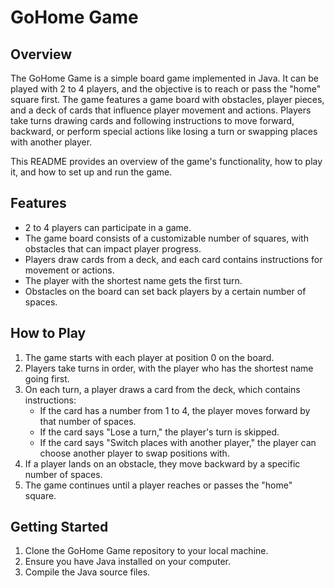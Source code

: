 # GoHome Game

## Overview

The GoHome Game is a simple board game implemented in Java. It can be played with 2 to 4 players, and the objective is to reach or pass the "home" square first. The game features a game board with obstacles, player pieces, and a deck of cards that influence player movement and actions. Players take turns drawing cards and following instructions to move forward, backward, or perform special actions like losing a turn or swapping places with another player.

This README provides an overview of the game's functionality, how to play it, and how to set up and run the game.

## Features

- 2 to 4 players can participate in a game.
- The game board consists of a customizable number of squares, with obstacles that can impact player progress.
- Players draw cards from a deck, and each card contains instructions for movement or actions.
- The player with the shortest name gets the first turn.
- Obstacles on the board can set back players by a certain number of spaces.

## How to Play

1. The game starts with each player at position 0 on the board.
2. Players take turns in order, with the player who has the shortest name going first.
3. On each turn, a player draws a card from the deck, which contains instructions:
   - If the card has a number from 1 to 4, the player moves forward by that number of spaces.
   - If the card says "Lose a turn," the player's turn is skipped.
   - If the card says "Switch places with another player," the player can choose another player to swap positions with.
4. If a player lands on an obstacle, they move backward by a specific number of spaces.
5. The game continues until a player reaches or passes the "home" square.

## Getting Started

1. Clone the GoHome Game repository to your local machine.
2. Ensure you have Java installed on your computer.
3. Compile the Java source files.
